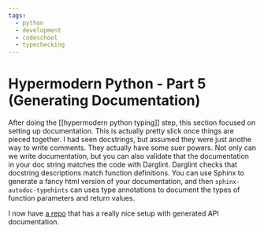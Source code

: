 ```yaml
---
tags:
  - python
  - development
  - codeschool
  - typechecking
---
```



# Hypermodern Python - Part 5 (Generating Documentation)

After doing the [[hypermodern python typing]] step, this section focused on setting up documentation. This is actually pretty slick once things are pieced together. I had seen docstrings, but assumed they were just anothe way to write comments. They actually have some suer powers. Not only can we write documentation, but you can also validate that the documentation in your doc string matches the code with Darglint. Darglint checks that docstring descriptions match function definitions. You can use Sphinx to generate a fancy html version of your documentation, and then `sphinx-autodoc-typehints` can uses type annotations to document the types of function parameters and return values.

I now have [a repo](https://github.com/stephenkilbourn/modern-python) that has a really nice setup with generated API documentation.
